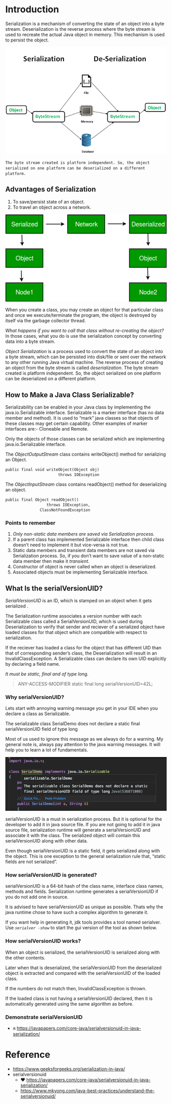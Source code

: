 
#   Introduction

Serialization is a mechanism of converting the state of an object into a byte stream. Deserialization is the reverse process where the byte stream is used to recreate the actual Java object in memory. This mechanism is used to persist the object.


<p align="center"> 
    <img src="../ResourcesFiles/Concepts/serialize-deserialize-java_a.png" alt="serialize-deserialize">
 </p>

 `The byte stream created is platform independent. So, the object serialized on one platform can be deserialized on a different platform.`


 ## Advantages of Serialization
1. To save/persist state of an object.
2. To travel an object across a network.

<p align="center"> 
    <img src="../ResourcesFiles/Concepts/serialize-deserialize-java_b.jpg" alt="serialize-deserialize">
 </p>


When you create a class, you may create an object for that particular class and once we execute/terminate the program, the object is destroyed by itself via the garbage collector thread.

_What happens if you want to call that class without re-creating the object?_ In those cases, what you do is use the serialization concept by converting data into a byte stream.

*Object Serialization* is a process used to convert the state of an object into a byte stream, which can be persisted into disk/file or sent over the network to any other running Java virtual machine. The reverse process of creating an object from the byte stream is called *deserialization*. The byte stream created is platform independent. So, the object serialized on one platform can be deserialized on a different platform.


## How to Make a Java Class Serializable?
Serializability can be enabled in your Java class by implementing the java.io.Serializable interface. Serializable is a marker interface (has no data member and method). It is used to “mark” java classes so that objects of these classes may get certain capability. Other examples of marker interfaces are:- Cloneable and Remote.

Only the objects of those classes can be serialized which are implementing java.io.Serializable interface.


The _*ObjectOutputStream*_ class contains writeObject() method for serializing an Object.
```
public final void writeObject(Object obj)
                       throws IOException
```
The _*ObjectInputStream*_ class contains readObject() method for deserializing an object.
```
public final Object readObject()
                  throws IOException,
               ClassNotFoundException
```


### Points to remember
1. *Only non-static data members are saved via Serialization process.*
2. If a parent class has implemented Serializable interface then child class doesn’t need to implement it but vice-versa is not true.
3. Static data members and transient data members are not saved via Serialization process. So, if you don’t want to save value of a non-static data member then make it *transient*.
4. Constructor of object is never called when an object is deserialized.
5. Associated objects must be implementing Serializable interface.


## What Is the serialVersionUID?

_SerialVersionUID_ is an ID, which is stamped on an object when it gets serialized . 

The Serialization runtime associates a version number with each Serializable class called a SerialVersionUID, which is used during Deserialization to verify that sender and reciever of a serialized object have loaded classes for that object which are compatible with respect to serialization. 


If the reciever has loaded a class for the object that has different UID than that of corresponding sender’s class, the Deserialization will result in an InvalidClassException. A Serializable class can declare its own UID explicitly by declaring a field name.

_*It must be static, final and of type long.*_
> ANY-ACCESS-MODIFIER static final long serialVersionUID=42L;

<!-- If a serializable class doesn’t _explicitly_ declare a serialVersionUID, then the serialization runtime will calculate a default one for that class based on various aspects of class like usually with the hashcode of the object, as described in Java Object Serialization Specification. 

However it is strongly recommended that all serializable classes explicitly declare serialVersionUID value, since its computation is highly sensitive to class details that may vary depending on compiler implementations, any change in class or using different id may affect the serialized data.

It is also recommended to use private modifier for UID since it is not useful as inherited member. -->


### Why serialVersionUID?

Lets start with annoying warning message you get in your IDE when you declare a class as Serializable.

The serializable class SerialDemo does not declare a static final serialVersionUID field of type long

Most of us used to ignore this message as we always do for a warning. My general note is, always pay attention to the java warning messages. It will help you to learn a lot of fundamentals.

<p align="center"> 
    <img src="../ResourcesFiles/Concepts/serialize-deserialize-java_c_SerialVersionUID.png" alt="serialize-deserialize-java_c_SerialVersionUID">
 </p>

serialVersionUID is a must in serialization process. But it is optional for the developer to add it in java source file. If you are not going to add it in java source file, serialization runtime will generate a serialVersionUID and associate it with the class. The serialized object will contain this serialVersionUID along with other data.

Even though serialVersionUID is a static field, it gets serialized along with the object. This is one exception to the general serialization rule that, “static fields are not serialized”.


### How serialVersionUID is generated?

serialVersionUID is a 64-bit hash of the class name, interface class names, methods and fields. Serialization runtime generates a serialVersionUID if you do not add one in source.

It is advised to have serialVersionUID as unique as possible. Thats why the java runtime chose to have such a complex algorithm to generate it.

If you want help in generating it, jdk tools provides a tool named serialver. Use *`serialver -show`* to start the gui version of the tool as shown below.


### How serialVersionUID works?
When an object is serialized, the serialVersionUID is serialized along with the other contents.

Later when that is deserialized, the serialVersionUID from the deserialized object is extracted and compared with the serialVersionUID of the loaded class.

If the numbers do not match then, InvalidClassException is thrown.

If the loaded class is not having a serialVersionUID declared, then it is automatically generated using the same algorithm as before.



### Demonstrate serialVersionUID

- :on:  https://javapapers.com/core-java/serialversionuid-in-java-serialization/


<!-- ### serialver
The serialver is a tool that comes with JDK. It is used to get serialVersionUID number for Java classes.
You can run the following command to get serialVersionUID

>   serialver [-classpath classpath] [-show] [classname…] -->





#   Reference
- https://www.geeksforgeeks.org/serialization-in-java/
- serialversionuid
    -   :heart: https://javapapers.com/core-java/serialversionuid-in-java-serialization/
    -   https://www.mkyong.com/java-best-practices/understand-the-serialversionuid/